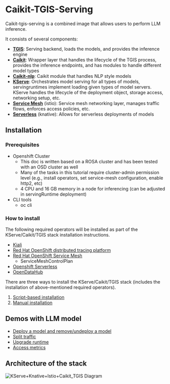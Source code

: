 # Caikit-TGIS-Serving

Caikit-tgis-serving is a combined image that allows users to perform LLM inference.

It consists of several components:
* **[TGIS](https://github.com/opendatahub-io/text-generation-inference)**: Serving backend, loads the models, and provides the inference engine
* **[Caikit](https://github.com/opendatahub-io/caikit)**: Wrapper layer that handles the lifecycle of the TGIS process, provides the inference endpoints, and has modules to handle different model types
* **[Caikit-nlp](https://github.com/opendatahub-io/caikit-nlp)**: Caikit module that handles NLP style models
* **[KServe](https://github.com/opendatahub-io/kserve)**: Orchestrates model serving for all types of models, servingruntimes implement loading given types of model servers. KServe handles the lifecycle of the deployment object, storage access, networking setup, etc.
* **[Service Mesh](https://docs.openshift.com/container-platform/4.13/service_mesh/v2x/ossm-architecture.html)** (istio): Service mesh networking layer, manages traffic flows, enforces access policies, etc.
* **[Serverless](https://docs.openshift.com/serverless/1.29/about/about-serverless.html)** (knative): Allows for serverless deployments of models


## Installation
### Prerequisites
- Openshift Cluster 
  - This doc is written based on a ROSA cluster and has been tested with an OSD cluster as well
  - Many of the tasks in this tutorial require cluster-admin permission level (e.g., install operators, set service-mesh configuration, enable http2, etc)
  - 4 CPU and 16 GB memory in a node for inferencing (can be adjusted in servingRuntime deployment)
- CLI tools
  - oc cli


### How to install

The following required operators will be installed as part of the KServe/Caikit/TGIS stack installation instructions.
- [Kiali](https://docs.openshift.com/container-platform/4.13/service_mesh/v2x/installing-ossm.html)
- [Red Hat OpenShift distributed tracing platform](https://docs.openshift.com/container-platform/4.13/service_mesh/v2x/installing-ossm.html)
- [Red Hat OpenShift Service Mesh](https://docs.openshift.com/container-platform/4.13/service_mesh/v2x/installing-ossm.html)
  - ServiceMeshControlPlan
- [Openshift Serverless](https://docs.openshift.com/serverless/1.29/install/install-serverless-operator.html)
- [OpenDataHub](https://opendatahub.io/docs/quick-installation/)

There are three ways to install the KServe/Caikit/TGIS stack (includes the installation of above-mentioned required operators).
1. [Script-based installation](/demo/kserve/scripts/README.md)
2. [Manual installation](/demo/kserve/install-manual.md)

## Demos with LLM model
- [Deploy a model and remove/undeploy a model](/docs/deploy-remove.md)
- [Split traffic](/docs/traffic-splitting.md)
- [Upgrade runtime](/docs/upgrade-runtime.md)
- [Access metrics](/docs/metrics.md)

## Architecture of the stack

![KServe+Knative+Istio+Caikit_TGIS Diagram](https://github.com/opendatahub-io/caikit-tgis-serving/assets/8479010/7009b95d-0f6f-4f18-b0e6-355f360a5ad1)
